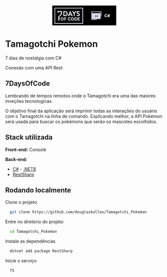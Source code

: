 <p align="center">
  <img src="https://github.com/douglaskalleu/Tamagotchi_Pokemon/blob/master/7daysofcode.png" />
</p>

# Tamagotchi Pokemon

7 dias de nostalgia com C#

Conexão com uma API Rest

## 7DaysOfCode
Lembrando de tempos remotos onde o Tamagotchi era uma das maiores inveções tecnologicas.

O objetivo final da aplicação será imprimir todas as interações do usuário com o Tamagotchi na linha de comando. Explicando melhor, a API Pokémon será usada para buscar os pokémons que serão os mascotes escolhidos.

## Stack utilizada

**Front-end:** Console

**Back-end:** 
- [C#](https://learn.microsoft.com/pt-br/dotnet/) - [.NET8](https://learn.microsoft.com/pt-br/dotnet/core/whats-new/dotnet-8)
- [RestSharp](https://restsharp.dev)


## Rodando localmente

Clone o projeto

```bash
  git clone https://github.com/douglaskalleu/Tamagotchi_Pokemon
```

Entre no diretório do projeto

```bash
  cd Tamagotchi_Pokemon
```

Instale as dependências

```bash
  dotnet add package RestSharp
```

Inicie o serviço

```bash
  f5
```

